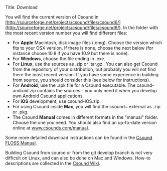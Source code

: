 Title: Download
<!--- Date: 2010-12-03 10:20
Category: Python
Tags: pelican, publishing
Slug: my-super-post
Author: Joachim Heintz
Summary: Short version for index and feeds
-->


You will find the current version of Csound in [http://sourceforge.net/projects/csound/files/csound6/](http://sourceforge.net/projects/csound/files/csound6/). In the folder with the most recent version number you will find different files:

- For **Apple** Macintosh, disk image files (.dmg). Choose the version which fits to your OSX version. If there is none, choose the next below (for instance choose 10.8 if you have 10.9 but there is none).
- For **Windows**, choose the file ending in .exe.
- For **Linux**, use the sources as .zip or .tar.gz . You can also get Csound from the repository of your distribution, but probably you will not find there the most recent version. If you have some experience in building from source, you should consider this (see below for instructions).
- For **Android**, use the .apk file for a Csound executable. The csound-android.zip contains the sources - you only need it when you develop own Android Csound applications.
- For **iOS** development, use csound-iOS.zip.
- For using Csound inside **Max**, you will find the csound~ external as .zip or .pkg.
- The Csound **Manual** comes in different formats in the "manual" folder. Choose the one you need. You should also find an up-to-date version online at www.csounds.com/manual.

Some more detailed download instructions can be found in the [Csound FLOSS Manual](http://en.flossmanuals.net/a-make-csound-run.html).

Building Csound from source or from the git develop branch is not very difficult on Linux, and can also be done on Mac and Windows. How-to descriptions are collected in the [Csound Wiki](http://sourceforge.net/p/csound/wiki/Home/).
